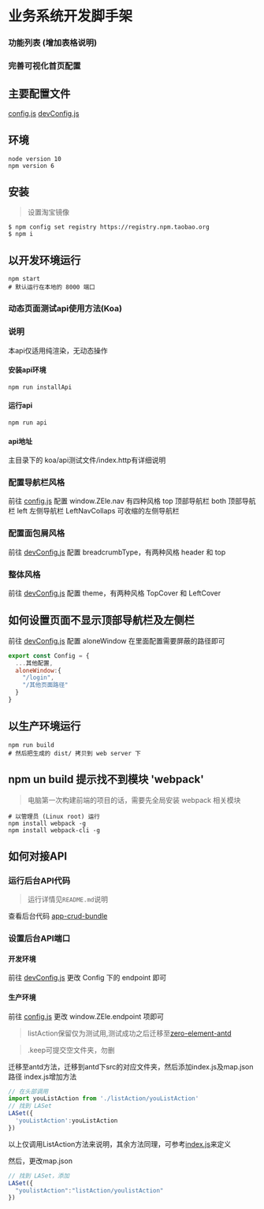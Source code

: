 # 业务系统开发脚手架
### 功能列表  (增加表格说明)
### 完善可视化首页配置

## 主要配置文件
[config.js](./public/config.js)
[devConfig.js](./src/devConfig.js)

## 环境
```
node version 10
npm version 6
```

## 安装

> 设置淘宝镜像
```shell
$ npm config set registry https://registry.npm.taobao.org
$ npm i
```

## 以开发环境运行
```shell
npm start
# 默认运行在本地的 8000 端口
```

### 动态页面测试api使用方法(Koa)
### 说明
本api仅适用纯渲染，无动态操作
#### 安装api环境
```
npm run installApi
```
#### 运行api
```
npm run api
```
#### api地址
主目录下的 koa/api测试文件/index.http有详细说明

### 配置导航栏风格
前往 [config.js](./public/config.js) 配置 window.ZEle.nav 有四种风格
top 顶部导航栏
both 顶部导航栏
left 左侧导航栏
LeftNavCollaps 可收缩的左侧导航栏

### 配置面包屑风格
前往 [devConfig.js](./src/devConfig.js) 配置 breadcrumbType，有两种风格 header 和 top

### 整体风格
前往 [devConfig.js](./src/devConfig.js) 配置 theme，有两种风格
TopCover 和 LeftCover

## 如何设置页面不显示顶部导航栏及左侧栏
前往 [devConfig.js](./src/devConfig.js) 配置 aloneWindow 在里面配置需要屏蔽的路径即可

```js
export const Config = {
  ...其他配置,
  aloneWindow:{
    "/login",
    "/其他页面路径"
  }
}
```

## 以生产环境运行
```shell
npm run build
# 然后把生成的 dist/ 拷贝到 web server 下
```

## npm un build 提示找不到模块 'webpack'
> 电脑第一次构建前端的项目的话，需要先全局安装 webpack 相关模块
```
# 以管理员 (Linux root) 运行
npm install webpack -g
npm install webpack-cli -g
```

## 如何对接API

### 运行后台API代码
> 运行详情见`README.md`说明
> 
查看后台代码 [app-crud-bundle](https://github.com/zelejs/crud-app-bundle)

### 设置后台API端口
#### 开发环境

前往 [devConfig.js](./src/devConfig.js) 更改 Config 下的 endpoint 即可

#### 生产环境

前往 [config.js](./public/config.js) 更改 window.ZEle.endpoint 项即可

> listAction保留仅为测试用,测试成功之后迁移至[zero-element-antd](https://github.com/kequandian/zero-element-antd)

>.keep可提交空文件夹，勿删

迁移至antd方法，迁移到antd下src的对应文件夹，然后添加index.js及map.json路径
index.js增加方法
```javascript
// 在头部调用
import youListAction from './listAction/youListAction'
// 找到 LASet
LASet({
  'youListAction':youListAction
})
```
以上仅调用ListAction方法来说明，其余方法同理，可参考[index.js](https://github.com/kequandian/zero-element-antd/blob/master/src/index.js)来定义

然后，更改map.json
```javascript
// 找到 LASet，添加
LASet({
  "youlistAction":"listAction/youlistAction"
})
```